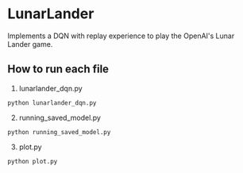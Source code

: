 # LunarLander
Implements a DQN with replay experience to play the OpenAI's Lunar Lander game. 

## How to run each file

1. lunarlander_dqn.py
```
python lunarlander_dqn.py
```

2. running_saved_model.py
```
python running_saved_model.py
```

3. plot.py
```
python plot.py
```